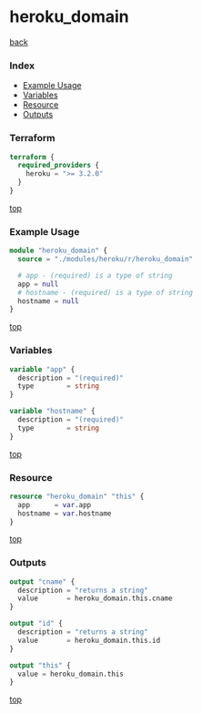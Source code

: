 # heroku_domain

[back](../heroku.md)

### Index

- [Example Usage](#example-usage)
- [Variables](#variables)
- [Resource](#resource)
- [Outputs](#outputs)

### Terraform

```terraform
terraform {
  required_providers {
    heroku = ">= 3.2.0"
  }
}
```

[top](#index)

### Example Usage

```terraform
module "heroku_domain" {
  source = "./modules/heroku/r/heroku_domain"

  # app - (required) is a type of string
  app = null
  # hostname - (required) is a type of string
  hostname = null
}
```

[top](#index)

### Variables

```terraform
variable "app" {
  description = "(required)"
  type        = string
}

variable "hostname" {
  description = "(required)"
  type        = string
}
```

[top](#index)

### Resource

```terraform
resource "heroku_domain" "this" {
  app      = var.app
  hostname = var.hostname
}
```

[top](#index)

### Outputs

```terraform
output "cname" {
  description = "returns a string"
  value       = heroku_domain.this.cname
}

output "id" {
  description = "returns a string"
  value       = heroku_domain.this.id
}

output "this" {
  value = heroku_domain.this
}
```

[top](#index)